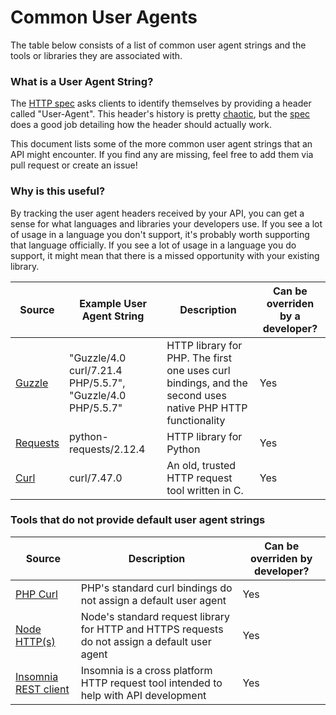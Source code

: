 # Common User Agents


The table below consists of a list of common user agent strings and the tools or libraries they are associated with.

### What is a User Agent String?
The [HTTP spec](https://tools.ietf.org/html/rfc7231#section-5.5.3) asks clients to identify themselves by providing a header called "User-Agent". This header's history is pretty [chaotic](http://webaim.org/blog/user-agent-string-history/), but the [spec](https://tools.ietf.org/html/rfc7231#section-5.5.3) does a good job detailing how the header should actually work. 

This document lists some of the more common user agent strings that an API might encounter. If you find any are missing, feel free to add them via pull request or create an issue!

### Why is this useful?
By tracking the user agent headers received by your API, you can get a sense for what languages and libraries your developers use. If you see a lot of usage in a language you don't support, it's probably worth supporting that language officially. If you see a lot of usage in a language you do support, it might mean that there is a missed opportunity with your existing library.


| Source | Example User Agent String | Description  | Can be overriden by a developer? |
|-------------------|--------|--------------|-------------------|
| [Guzzle](https://github.com/guzzle/guzzle/blob/master/src/functions.php#L131) | "Guzzle/4.0 curl/7.21.4 PHP/5.5.7", "Guzzle/4.0 PHP/5.5.7" | HTTP library for PHP. The first one uses curl bindings, and the second uses native PHP HTTP functionality | Yes
| [Requests](https://github.com/kennethreitz/requests/blob/master/requests/utils.py#L649-L655) | python-requests/2.12.4 | HTTP library for Python | Yes
| [Curl](https://curl.haxx.se/) | curl/7.47.0 | An old, trusted HTTP request tool written in C. | Yes

### Tools that do not provide default user agent strings
| Source | Description | Can be overriden by developer? |
|-------------------|--------|--------------|
| [PHP Curl](http://php.net/manual/en/book.curl.php) | PHP's standard curl bindings do not assign a default user agent | Yes
| [Node HTTP(s)](https://nodejs.org/dist/latest-v7.x/docs/api/http.html) | Node's standard request library for HTTP and HTTPS requests do not assign a default user agent | Yes
| [Insomnia REST client](https://insomnia.rest/) | Insomnia is a cross platform HTTP request tool intended to help with API development |  Yes

